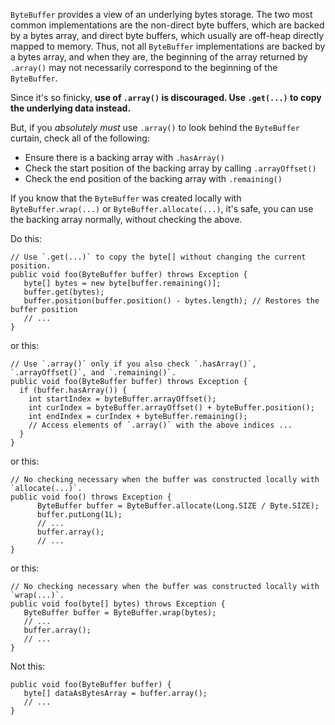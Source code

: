 `ByteBuffer` provides a view of an underlying bytes storage. The two most common
implementations are the non-direct byte buffers, which are backed by a bytes
array, and direct byte buffers, which usually are off-heap directly mapped to
memory. Thus, not all `ByteBuffer` implementations are backed by a bytes array,
and when they are, the beginning of the array returned by `.array()` may not
necessarily correspond to the beginning of the `ByteBuffer`.

Since it's so finicky, **use of `.array()` is discouraged. Use `.get(...)` to
copy the underlying data instead.**

But, if you *absolutely must* use `.array()` to look behind the `ByteBuffer`
curtain, check all of the following:

*   Ensure there is a backing array with `.hasArray()`
*   Check the start position of the backing array by calling `.arrayOffset()`
*   Check the end position of the backing array with `.remaining()`

If you know that the `ByteBuffer` was created locally with
`ByteBuffer.wrap(...)` or `ByteBuffer.allocate(...)`, it's safe, you can use the
backing array normally, without checking the above.

Do this:

``` {.good}
// Use `.get(...)` to copy the byte[] without changing the current position.
public void foo(ByteBuffer buffer) throws Exception {
   byte[] bytes = new byte[buffer.remaining()];
   buffer.get(bytes);
   buffer.position(buffer.position() - bytes.length); // Restores the buffer position
   // ...
}
```

or this:

``` {.good}
// Use `.array()` only if you also check `.hasArray()`, `.arrayOffset()`, and `.remaining()`.
public void foo(ByteBuffer buffer) throws Exception {
  if (buffer.hasArray()) {
    int startIndex = byteBuffer.arrayOffset();
    int curIndex = byteBuffer.arrayOffset() + byteBuffer.position();
    int endIndex = curIndex + byteBuffer.remaining();
    // Access elements of `.array()` with the above indices ...
  }
}
```

or this:

``` {.good}
// No checking necessary when the buffer was constructed locally with `allocate(...)`.
public void foo() throws Exception {
      ByteBuffer buffer = ByteBuffer.allocate(Long.SIZE / Byte.SIZE);
      buffer.putLong(1L);
      // ...
      buffer.array();
      // ...
}
```

or this:

``` {.good}
// No checking necessary when the buffer was constructed locally with `wrap(...)`.
public void foo(byte[] bytes) throws Exception {
   ByteBuffer buffer = ByteBuffer.wrap(bytes);
   // ...
   buffer.array();
   // ...
}
```

Not this:

``` {.bad}
public void foo(ByteBuffer buffer) {
   byte[] dataAsBytesArray = buffer.array();
   // ...
}
```
